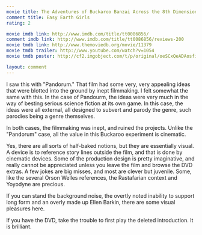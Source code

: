 ```yaml
---
movie title: The Adventures of Buckaroo Banzai Across the 8th Dimension
comment title: Easy Earth Girls
rating: 2

movie imdb link: http://www.imdb.com/title/tt0086856/
comment imdb link: http://www.imdb.com/title/tt0086856/reviews-200
movie tmdb link: http://www.themoviedb.org/movie/11379
movie tmdb trailer: http://www.youtube.com/watch?v=1054
movie tmdb poster: http://cf2.imgobject.com/t/p/original/oeSCxQeADAosfiQJkAI9CBhpPZN.jpg

layout: comment
---
```


I saw this with "Pandorum." That film had some very, very appealing ideas that were blotted into the ground by inept filmmaking. I felt somewhat the same with this. In the case of Pandourm, the ideas were very much in the way of besting serious science fiction at its own game. In this case, the ideas were all external, all designed to subvert and parody the genre, such parodies being a genre themselves.

In both cases, the filmmaking was inept, and ruined the projects. Unlike the "Pandorum" case, all the value in this Buckaroo experiment is cinematic.

Yes, there are all sorts of half-baked notions, but they are essentially visual. A device is to reference story lines outside the film, and that is done by cinematic devices. Some of the production design is pretty imaginative, and really cannot be appreciated unless you leave the film and browse the DVD extras. A few jokes are big misses, and most are clever but juvenile. Some, like the several Orson Welles references, the Rastafarian context and Yoyodyne are precious. 

If you can stand the background noise, the overtly noted inability to support long form and an overly made up Ellen Barkin, there are some visual pleasures here.

If you have the DVD, take the trouble to first play the deleted introduction. It is brilliant.